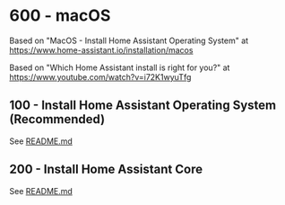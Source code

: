# 600 - macOS

Based on "MacOS - Install Home Assistant Operating System" at https://www.home-assistant.io/installation/macos

Based on "Which Home Assistant install is right for you?" at https://www.youtube.com/watch?v=i72K1wyuTfg

## 100 - Install Home Assistant Operating System (Recommended)

See [README.md](./100/README.md)

## 200 - Install Home Assistant Core

See [README.md](./200/README.md)
